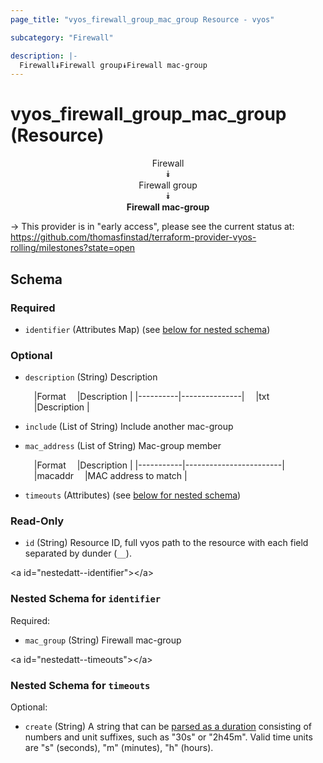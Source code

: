 ```yaml
---
page_title: "vyos_firewall_group_mac_group Resource - vyos"

subcategory: "Firewall"

description: |- 
  Firewall⯯Firewall group⯯Firewall mac-group
---
```


# vyos_firewall_group_mac_group (Resource)
<center>

Firewall  
⯯  
Firewall group  
⯯  
**Firewall mac-group**


</center>

-> This provider is in "early access", please see the current status at: https://github.com/thomasfinstad/terraform-provider-vyos-rolling/milestones?state=open

## Schema

### Required

- `identifier` (Attributes Map) (see [below for nested schema](#nestedatt--identifier))

### Optional

- `description` (String) Description

    &emsp;|Format  &emsp;|Description  |
    |----------|---------------|
    &emsp;|txt     &emsp;|Description  |
- `include` (List of String) Include another mac-group
- `mac_address` (List of String) Mac-group member

    &emsp;|Format   &emsp;|Description           |
    |-----------|------------------------|
    &emsp;|macaddr  &emsp;|MAC address to match  |
- `timeouts` (Attributes) (see [below for nested schema](#nestedatt--timeouts))

### Read-Only

- `id` (String) Resource ID, full vyos path to the resource with each field separated by dunder (`__`).

&lt;a id=&#34;nestedatt--identifier&#34;&gt;&lt;/a&gt;
### Nested Schema for `identifier`

Required:

- `mac_group` (String) Firewall mac-group


&lt;a id=&#34;nestedatt--timeouts&#34;&gt;&lt;/a&gt;
### Nested Schema for `timeouts`

Optional:

- `create` (String) A string that can be [parsed as a duration](https://pkg.go.dev/time#ParseDuration) consisting of numbers and unit suffixes, such as &#34;30s&#34; or &#34;2h45m&#34;. Valid time units are &#34;s&#34; (seconds), &#34;m&#34; (minutes), &#34;h&#34; (hours).  
